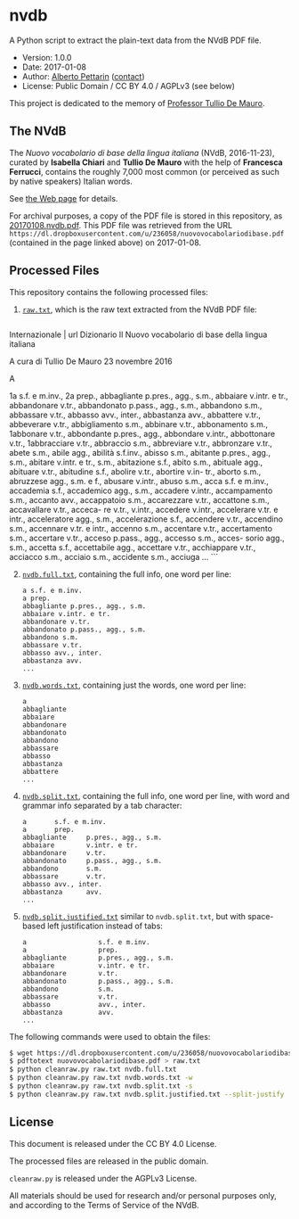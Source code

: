 # nvdb

A Python script to extract the plain-text data from the NVdB PDF file.

* Version: 1.0.0
* Date: 2017-01-08
* Author: [Alberto Pettarin](http://www.albertopettarin.it/) ([contact](http://www.albertopettarin.it/contact.html))
* License: Public Domain / CC BY 4.0 / AGPLv3 (see below)

This project is dedicated to the memory of
[Professor Tullio De Mauro](https://it.wikipedia.org/wiki/Tullio_De_Mauro).


## The NVdB

The _Nuovo vocabolario di base della lingua italiana_ (NVdB, 2016-11-23),
curated by **Isabella Chiari** and **Tullio De Mauro**
with the help of **Francesca Ferrucci**,
contains the roughly 7,000 most common
(or perceived as such by native speakers)
Italian words.

See
[the Web page](http://www.internazionale.it/opinione/tullio-de-mauro/2016/12/23/il-nuovo-vocabolario-di-base-della-lingua-italiana)
for details.

For archival purposes,
a copy of the PDF file is stored in this repository,
as [20170108.nvdb.pdf](20170108.nvdb.pdf).
This PDF file was retrieved from the URL
``https://dl.dropboxusercontent.com/u/236058/nuovovocabolariodibase.pdf``
(contained in the page linked above) on 2017-01-08.


## Processed Files

This repository contains the following processed files:

1. [``raw.txt``](raw.txt), which is the raw text
   extracted from the NVdB PDF file:

    ```plain
Internazionale | url
Dizionario
Il Nuovo vocabolario di base
della lingua italiana

A cura di Tullio De Mauro
23 novembre 2016

A

1a s.f. e m.inv., 2a prep., abbagliante p.pres., agg., s.m., abbaiare v.intr. e tr., abbandonare v.tr., abbandonato p.pass., agg., s.m.,
abbandono s.m., abbassare v.tr., abbasso avv., inter., abbastanza avv., abbattere v.tr., abbeverare v.tr., abbigliamento s.m.,
abbinare v.tr., abbonamento s.m., 1abbonare v.tr., abbondante p.pres., agg., abbondare v.intr., abbottonare v.tr., 1abbracciare
v.tr., abbraccio s.m., abbreviare v.tr., abbronzare v.tr., abete s.m., abile agg., abilità s.f.inv., abisso s.m., abitante p.pres., agg.,
s.m., abitare v.intr. e tr., s.m., abitazione s.f., abito s.m., abituale agg., abituare v.tr., abitudine s.f., abolire v.tr., abortire v.in-
tr., aborto s.m., abruzzese agg., s.m. e f., abusare v.intr., abuso s.m., acca s.f. e m.inv., accademia s.f., accademico agg., s.m.,
accadere v.intr., accampamento s.m., accanto avv., accappatoio s.m., accarezzare v.tr., accattone s.m., accavallare v.tr., acceca-
re v.tr., v.intr., accedere v.intr., accelerare v.tr. e intr., acceleratore agg., s.m., accelerazione s.f., accendere v.tr., accendino s.m.,
accennare v.tr. e intr., accenno s.m., accentare v.tr., accertamento s.m., accertare v.tr., acceso p.pass., agg., accesso s.m., acces-
sorio agg., s.m., accetta s.f., accettabile agg., accettare v.tr., acchiappare v.tr., acciacco s.m., acciaio s.m., accidente s.m., acciuga
...
    ```

2. [``nvdb.full.txt``](nvdb.full.txt),
   containing the full info, one word per line:

    ```plain
    a s.f. e m.inv.
    a prep.
    abbagliante p.pres., agg., s.m.
    abbaiare v.intr. e tr.
    abbandonare v.tr.
    abbandonato p.pass., agg., s.m.
    abbandono s.m.
    abbassare v.tr.
    abbasso avv., inter.
    abbastanza avv.
    ...
    ```

3. [``nvdb.words.txt``](nvdb.words.txt),
   containing just the words, one word per line:

    ```plain
    a
    abbagliante
    abbaiare
    abbandonare
    abbandonato
    abbandono
    abbassare
    abbasso
    abbastanza
    abbattere
    ...
    ```

4. [``nvdb.split.txt``](nvdb.split.txt),
   containing the full info, one word per line,
   with word and grammar info separated by a tab character:

    ```plain
    a       s.f. e m.inv.
    a       prep.
    abbagliante     p.pres., agg., s.m.
    abbaiare        v.intr. e tr.
    abbandonare     v.tr.
    abbandonato     p.pass., agg., s.m.
    abbandono       s.m.
    abbassare       v.tr.
    abbasso avv., inter.
    abbastanza      avv.
    ...
    ```

5. [``nvdb.split.justified.txt``](nvdb.split.justified.txt)
   similar to ``nvdb.split.txt``,
   but with space-based left justification instead of tabs:

    ```plain
    a                  s.f. e m.inv.
    a                  prep.
    abbagliante        p.pres., agg., s.m.
    abbaiare           v.intr. e tr.
    abbandonare        v.tr.
    abbandonato        p.pass., agg., s.m.
    abbandono          s.m.
    abbassare          v.tr.
    abbasso            avv., inter.
    abbastanza         avv.
    ...
    ```

The following commands were used to obtain the files:

```bash
$ wget https://dl.dropboxusercontent.com/u/236058/nuovovocabolariodibase.pdf
$ pdftotext nuovovocabolariodibase.pdf > raw.txt
$ python cleanraw.py raw.txt nvdb.full.txt
$ python cleanraw.py raw.txt nvdb.words.txt -w
$ python cleanraw.py raw.txt nvdb.split.txt -s
$ python cleanraw.py raw.txt nvdb.split.justified.txt --split-justify
```


## License

This document is released under the CC BY 4.0 License.

The processed files are released in the public domain.

``cleanraw.py`` is released under the AGPLv3 License.

All materials should be used for research and/or personal purposes only,
and according to the Terms of Service of the NVdB.
